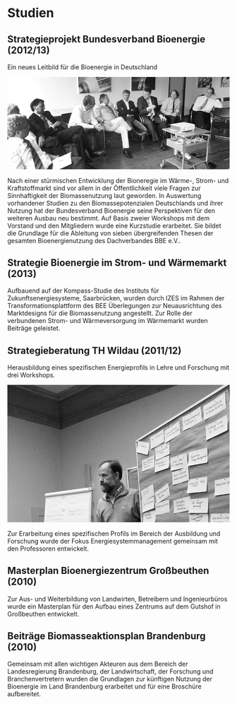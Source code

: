 # Studien

## Strategieprojekt Bundesverband Bioenergie (2012/13)

Ein neues Leitbild für die Bioenergie in Deutschland

![Menschen](../_ressources/img/bbe_2.jpg)

Nach einer stürmischen Entwicklung der Bioneregie im Wärme-, Strom- und Kraftstoffmarkt sind vor allem in der Öffentlichkeit viele Fragen zur Sinnhaftigkeit der Biomassenutzung laut geworden. In Auswertung vorhandener Studien zu den Biomassepotenzialen Deutschlands und ihrer Nutzung hat der Bundesverband Bioenergie seine Perspektiven für den weiteren Ausbau neu bestimmt. Auf Basis zweier Workshops mit dem Vorstand und den Mitgliedern wurde eine Kurzstudie erarbeitet. Sie bildet die Grundlage für die Ableitung von sieben übergreifenden Thesen der gesamten Bioenergienutzung des Dachverbandes BBE e.V..

## Strategie Bioenergie im Strom- und Wärmemarkt (2013)

Aufbauend auf der Kompass-Studie des Instituts für Zukunftsenergiesysteme, Saarbrücken, wurden durch IZES im Rahmen der Transformationsplattform  des BEE Überlegungen zur Neuausrichtung des Marktdesigns für die Biomassenutzung angestellt. Zur Rolle der verbundenen Strom- und Wärmeversorgung im Wärmemarkt wurden Beiträge geleistet.

## Strategieberatung TH Wildau (2011/12)

 Herausbildung eines spezifischen Energieprofils in Lehre und Forschung mit drei Workshops.

![Georg](../_ressources/img/wildau_1.jpg)

Zur Erarbeitung eines spezifischen Profils im Bereich der Ausbildung und Forschung wurde der Fokus Energiesystemmanagement gemeinsam mit den Professoren entwickelt.

## Masterplan Bioenergiezentrum Großbeuthen (2010)

Zur Aus- und Weiterbildung von Landwirten, Betreibern und Ingenieurbüros wurde ein Masterplan für den Aufbau eines Zentrums auf dem Gutshof in Großbeuthen entwickelt.

## Beiträge Biomasseaktionsplan Brandenburg (2010)

Gemeinsam mit allen wichtigen Akteuren aus dem Bereich der Landesregierung Brandenburg, der Landwirtschaft, der Forschung und Branchenvertretern wurden die Grundlagen zur künftigen Nutzung der Bioenergie im Land Brandenburg erarbeitet und für eine Broschüre aufbereitet.